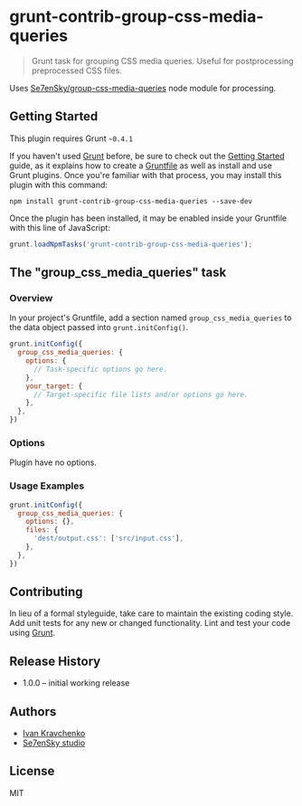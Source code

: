 # grunt-contrib-group-css-media-queries

> Grunt task for grouping CSS media queries. Useful for postprocessing preprocessed CSS files.

Uses [Se7enSky/group-css-media-queries](https://github.com/Se7enSky/group-css-media-queries) node module for processing.

## Getting Started
This plugin requires Grunt `~0.4.1`

If you haven't used [Grunt](http://gruntjs.com/) before, be sure to check out the [Getting Started](http://gruntjs.com/getting-started) guide, as it explains how to create a [Gruntfile](http://gruntjs.com/sample-gruntfile) as well as install and use Grunt plugins. Once you're familiar with that process, you may install this plugin with this command:

```shell
npm install grunt-contrib-group-css-media-queries --save-dev
```

Once the plugin has been installed, it may be enabled inside your Gruntfile with this line of JavaScript:

```js
grunt.loadNpmTasks('grunt-contrib-group-css-media-queries');
```

## The "group_css_media_queries" task

### Overview
In your project's Gruntfile, add a section named `group_css_media_queries` to the data object passed into `grunt.initConfig()`.

```js
grunt.initConfig({
  group_css_media_queries: {
    options: {
      // Task-specific options go here.
    },
    your_target: {
      // Target-specific file lists and/or options go here.
    },
  },
})
```

### Options

Plugin have no options.

### Usage Examples

```js
grunt.initConfig({
  group_css_media_queries: {
    options: {},
    files: {
      'dest/output.css': ['src/input.css'],
    },
  },
})
```

## Contributing
In lieu of a formal styleguide, take care to maintain the existing coding style. Add unit tests for any new or changed functionality. Lint and test your code using [Grunt](http://gruntjs.com/).

## Release History
 - 1.0.0 – initial working release

## Authors
 - [Ivan Kravchenko](http://github.com/krava)
 - [Se7enSky studio](http://github.com/Se7enSky)

## License
MIT
